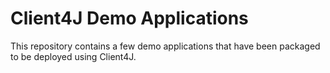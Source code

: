 # Client4J Demo Applications

This repository contains a few demo applications that have been packaged to be deployed using Client4J.
